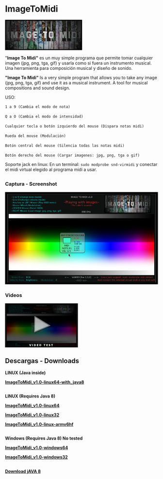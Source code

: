 # ImageToMidi

![](https://github.com/eLeDeTe-LoDeTanda/ImageToMidi/blob/master/data/imagetomidi_logo.png)

"**Image To Midi"** es un muy simple programa que permite tomar cualquier imagen (jpg, png, tga, gif) y usarla como si fuera un instrumento musical. Una herramienta para composición musical y diseño de sonido.

**"Image To Midi"** Is a very simple program that allows you to take any image (jpg, png, tga, gif) and use it as a musical instrument. A tool for musical compositions and sound design.

USO:

```
1 a 9 (Cambia el modo de nota)

Q a O (Cambia el modo de intensidad)

Cualquier tecla o botón izquierdo del mouse (Dispara notas midi)

Rueda del mouse (Modulación)

Botón central del mouse (Silencia todas las notas midi)

Botón derecho del mouse (Cargar imagenes: jpg, png, tga o gif)
```

Soporte jack en linux: 
En un terminal: ` sudo modprobe snd-virmidi ` y conectar el midi virtual elegido al programa midi a usar.
##

### Captura - Screenshot
![](https://github.com/eLeDeTe-LoDeTanda/ImageToMidi/blob/master/ImageToMidi-Screenshot.jpg)

### Videos
[![Video Test1](https://github.com/eLeDeTe-LoDeTanda/ImageToMidi/blob/master/videotest.jpg)](https://www.youtube.com/playlist?list=PLEpIvBicaTn5QSKpHWgmCXEr50D0Ed6fJ)

##
## Descargas - Downloads

**LINUX (Java inside)**

**[ImageToMidi_v1.0-linux64-with_java8](https://github.com/eLeDeTe-LoDeTanda/ImageToMidi/releases/download/V1.0/ImageToMidi_v1.0-linux64-with_java8.tar.bz2)**

##

**LINUX (Requires Java 8)**


**[ImageToMidi_v1.0-linux64](https://github.com/eLeDeTe-LoDeTanda/ImageToMidi/releases/download/V1.0/ImageToMidi_v1.0-linux64.tar.bz2)**


**[ImageToMidi_v1.0-linux32](https://github.com/eLeDeTe-LoDeTanda/ImageToMidi/releases/download/V1.0/ImageToMidi_v1.0-linux32.tar.bz2)**


**[ImageToMidi_v1.0-linux-armv6hf](https://github.com/eLeDeTe-LoDeTanda/ImageToMidi/releases/download/V1.0/ImageToMidi_v1.0-linux-armv6hf.tar.bz2)**

##

**Windows (Requires Java 8) No tested**


**[ImageToMidi_v1.0-windows64](https://github.com/eLeDeTe-LoDeTanda/ImageToMidi/releases/download/V1.0/ImageToMidi_v1.0-windows64.zip)**


**[ImageToMidi_v1.0-windows32](https://github.com/eLeDeTe-LoDeTanda/ImageToMidi/releases/download/V1.0/ImageToMidi_v1.0-windows32.zip)**

##

**[Download jAVA 8](https://www.java.com/en/download/)**

##
##

